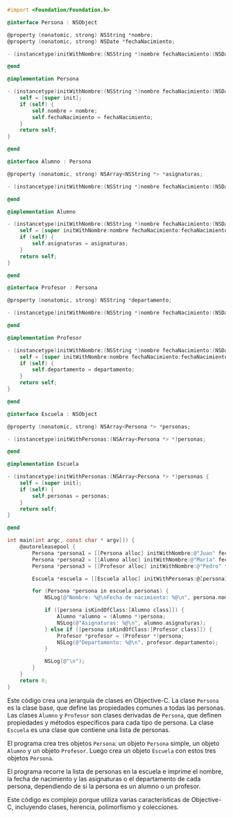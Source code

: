 ```objective-c
#import <Foundation/Foundation.h>

@interface Persona : NSObject

@property (nonatomic, strong) NSString *nombre;
@property (nonatomic, strong) NSDate *fechaNacimiento;

- (instancetype)initWithNombre:(NSString *)nombre fechaNacimiento:(NSDate *)fechaNacimiento;

@end

@implementation Persona

- (instancetype)initWithNombre:(NSString *)nombre fechaNacimiento:(NSDate *)fechaNacimiento {
    self = [super init];
    if (self) {
        self.nombre = nombre;
        self.fechaNacimiento = fechaNacimiento;
    }
    return self;
}

@end

@interface Alumno : Persona

@property (nonatomic, strong) NSArray<NSString *> *asignaturas;

- (instancetype)initWithNombre:(NSString *)nombre fechaNacimiento:(NSDate *)fechaNacimiento asignaturas:(NSArray<NSString *> *)asignaturas;

@end

@implementation Alumno

- (instancetype)initWithNombre:(NSString *)nombre fechaNacimiento:(NSDate *)fechaNacimiento asignaturas:(NSArray<NSString *> *)asignaturas {
    self = [super initWithNombre:nombre fechaNacimiento:fechaNacimiento];
    if (self) {
        self.asignaturas = asignaturas;
    }
    return self;
}

@end

@interface Profesor : Persona

@property (nonatomic, strong) NSString *departamento;

- (instancetype)initWithNombre:(NSString *)nombre fechaNacimiento:(NSDate *)fechaNacimiento departamento:(NSString *)departamento;

@end

@implementation Profesor

- (instancetype)initWithNombre:(NSString *)nombre fechaNacimiento:(NSDate *)fechaNacimiento departamento:(NSString *)departamento {
    self = [super initWithNombre:nombre fechaNacimiento:fechaNacimiento];
    if (self) {
        self.departamento = departamento;
    }
    return self;
}

@end

@interface Escuela : NSObject

@property (nonatomic, strong) NSArray<Persona *> *personas;

- (instancetype)initWithPersonas:(NSArray<Persona *> *)personas;

@end

@implementation Escuela

- (instancetype)initWithPersonas:(NSArray<Persona *> *)personas {
    self = [super init];
    if (self) {
        self.personas = personas;
    }
    return self;
}

@end

int main(int argc, const char * argv[]) {
    @autoreleasepool {
        Persona *persona1 = [[Persona alloc] initWithNombre:@"Juan" fechaNacimiento:[NSDate dateWithTimeIntervalSince1970:0]];
        Persona *persona2 = [[Alumno alloc] initWithNombre:@"María" fechaNacimiento:[NSDate dateWithTimeIntervalSince1970:0] asignaturas:@[@"Matemáticas", @"Física", @"Química"]];
        Persona *persona3 = [[Profesor alloc] initWithNombre:@"Pedro" fechaNacimiento:[NSDate dateWithTimeIntervalSince1970:0] departamento:@"Ciencias"];

        Escuela *escuela = [[Escuela alloc] initWithPersonas:@[persona1, persona2, persona3]];

        for (Persona *persona in escuela.personas) {
            NSLog(@"Nombre: %@\nFecha de nacimiento: %@\n", persona.nombre, persona.fechaNacimiento);

            if ([persona isKindOfClass:[Alumno class]]) {
                Alumno *alumno = (Alumno *)persona;
                NSLog(@"Asignaturas: %@\n", alumno.asignaturas);
            } else if ([persona isKindOfClass:[Profesor class]]) {
                Profesor *profesor = (Profesor *)persona;
                NSLog(@"Departamento: %@\n", profesor.departamento);
            }

            NSLog(@"\n");
        }
    }
    return 0;
}
```

Este código crea una jerarquía de clases en Objective-C. La clase `Persona` es la clase base, que define las propiedades comunes a todas las personas. Las clases `Alumno` y `Profesor` son clases derivadas de `Persona`, que definen propiedades y métodos específicos para cada tipo de persona. La clase `Escuela` es una clase que contiene una lista de personas.

El programa crea tres objetos `Persona`: un objeto `Persona` simple, un objeto `Alumno` y un objeto `Profesor`. Luego crea un objeto `Escuela` con estos tres objetos `Persona`.

El programa recorre la lista de personas en la escuela e imprime el nombre, la fecha de nacimiento y las asignaturas o el departamento de cada persona, dependiendo de si la persona es un alumno o un profesor.

Este código es complejo porque utiliza varias características de Objective-C, incluyendo clases, herencia, polimorfismo y colecciones.